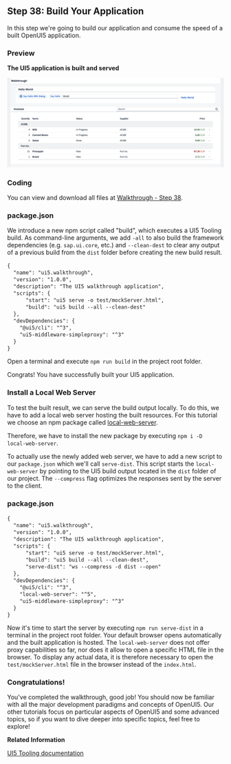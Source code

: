 <!-- loioae1be8cc26064274bbc5925a9cd59640 -->

## Step 38: Build Your Application

In this step we're going to build our application and consume the speed of a built OpenUI5 application.



### Preview

  
  
**The UI5 application is built and served**

![The overview page of the application. Contains a Hello World header with buttons and a text input. The lower part shows list of invoices with details, grouped by vendor names.](images/loiofb12cea5ac9b45bb9007aac5a1a8689f_LowRes.png "The UI5 application is built and served")



<a name="loioae1be8cc26064274bbc5925a9cd59640__section_uxj_4h4_tyb"/>

### Coding

You can view and download all files at [Walkthrough - Step 38](https://ui5.sap.com/#/entity/sap.m.tutorial.walkthrough/sample/sap.m.tutorial.walkthrough.38).



<a name="loioae1be8cc26064274bbc5925a9cd59640__section_vxj_4h4_tyb"/>

### package.json

We introduce a new npm script called "build", which executes a UI5 Tooling build. As command-line arguments, we add `-all` to also build the framework dependencies \(e.g. `sap.ui.core`, etc.\) and `--clean-dest` to clear any output of a previous build from the `dist` folder before creating the new build result.

```
{
  "name": "ui5.walkthrough",
  "version": "1.0.0",
  "description": "The UI5 walkthrough application",
  "scripts": {
      "start": "ui5 serve -o test/mockServer.html",
      "build": "ui5 build --all --clean-dest"
  },
  "devDependencies": {
    "@ui5/cli": "^3",
    "ui5-middleware-simpleproxy": "^3"
  }
}
```

Open a terminal and execute `npm run build` in the project root folder.

Congrats! You have successfully built your UI5 application.



<a name="loioae1be8cc26064274bbc5925a9cd59640__section_f2r_rh4_tyb"/>

### Install a Local Web Server

To test the built result, we can serve the build output locally. To do this, we have to add a local web server hosting the built resources. For this tutorial we choose an npm package called [local-web-server](https://www.npmjs.com/package/local-web-server).

Therefore, we have to install the new package by executing `npm i -D local-web-server`.

To actually use the newly added web server, we have to add a new script to our `package.json` which we'll call `serve-dist`. This script starts the `local-web-server` by pointing to the UI5 build output located in the `dist` folder of our project. The `--compress` flag optimizes the responses sent by the server to the client.



<a name="loioae1be8cc26064274bbc5925a9cd59640__section_cxw_th4_tyb"/>

### package.json

```
{
  "name": "ui5.walkthrough",
  "version": "1.0.0",
  "description": "The UI5 walkthrough application",
  "scripts": {
      "start": "ui5 serve -o test/mockServer.html",
      "build": "ui5 build --all --clean-dest",
      "serve-dist": "ws --compress -d dist --open"
  },
  "devDependencies": {
    "@ui5/cli": "^3",
    "local-web-server": "^5",
    "ui5-middleware-simpleproxy": "^3"
  }
}
```

Now it's time to start the server by executing `npm run serve-dist` in a terminal in the project root folder. Your default browser opens automatically and the built application is hosted. The `local-web-server` does not offer proxy capabilities so far, nor does it allow to open a specific HTML file in the browser. To display any actual data, it is therefore necessary to open the `test/mockServer.html` file in the browser instead of the `index.html`.



<a name="loioae1be8cc26064274bbc5925a9cd59640__section_u12_lby_tfb"/>

### Congratulations!

You've completed the walkthrough, good job! You should now be familiar with all the major development paradigms and concepts of OpenUI5. Our other tutorials focus on particular aspects of OpenUI5 and some advanced topics, so if you want to dive deeper into specific topics, feel free to explore!

**Related Information**  


[UI5 Tooling documentation](https://sap.github.io/ui5-tooling/stable/)

